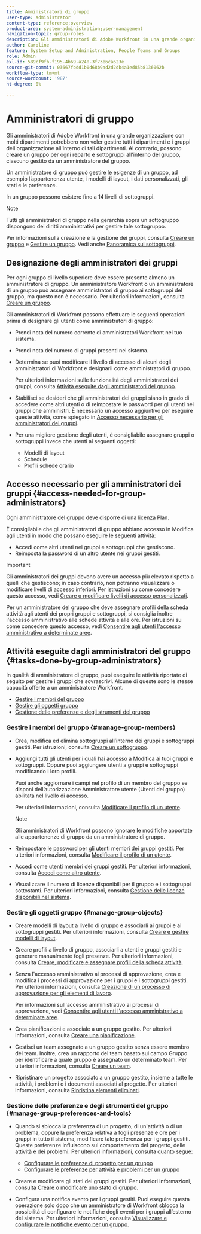 ```yaml
---
title: Amministratori di gruppo
user-type: administrator
content-type: reference;overview
product-area: system-administration;user-management
navigation-topic: group-roles
description: Gli amministratori di Adobe Workfront in una grande organizzazione con molti dipartimenti potrebbero non voler gestire tutti i dipartimenti e i gruppi dell'organizzazione all'interno di tali dipartimenti. Al contrario, possono creare un gruppo per ogni reparto e sottogruppi all'interno del gruppo, ciascuno gestito da un amministratore del gruppo.
author: Caroline
feature: System Setup and Administration, People Teams and Groups
role: Admin
exl-id: 589cf9fb-f195-4b69-a240-3f73e6ca623e
source-git-commit: 03667fbdd1b0d68b9ad2d2db4a1ed85b8136062b
workflow-type: tm+mt
source-wordcount: '987'
ht-degree: 0%

---
```


# Amministratori di gruppo

Gli amministratori di Adobe Workfront in una grande organizzazione con molti dipartimenti potrebbero non voler gestire tutti i dipartimenti e i gruppi dell&#39;organizzazione all&#39;interno di tali dipartimenti. Al contrario, possono creare un gruppo per ogni reparto e sottogruppi all&#39;interno del gruppo, ciascuno gestito da un amministratore del gruppo.

Un amministratore di gruppo può gestire le esigenze di un gruppo, ad esempio l’appartenenza utente, i modelli di layout, i dati personalizzati, gli stati e le preferenze.

In un gruppo possono esistere fino a 14 livelli di sottogruppi.

>[!NOTE]
>
>Tutti gli amministratori di gruppo nella gerarchia sopra un sottogruppo dispongono dei diritti amministrativi per gestire tale sottogruppo.

Per informazioni sulla creazione e la gestione dei gruppi, consulta [Creare un gruppo](../../../administration-and-setup/manage-groups/create-and-manage-groups/create-a-group.md) e [Gestire un gruppo](../../../administration-and-setup/manage-groups/create-and-manage-groups/manage-a-group.md). Vedi anche [Panoramica sui sottogruppi](../../../administration-and-setup/manage-groups/groups-overview/subgroups.md).

## Designazione degli amministratori dei gruppi

Per ogni gruppo di livello superiore deve essere presente almeno un amministratore di gruppo. Un amministratore Workfront o un amministratore di un gruppo può assegnare amministratori di gruppo ai sottogruppi del gruppo, ma questo non è necessario. Per ulteriori informazioni, consulta [Creare un gruppo](../../../administration-and-setup/manage-groups/create-and-manage-groups/create-a-group.md).

Gli amministratori di Workfront possono effettuare le seguenti operazioni prima di designare gli utenti come amministratori di gruppo:

* Prendi nota del numero corrente di amministratori Workfront nel tuo sistema.
* Prendi nota del numero di gruppi presenti nel sistema.
* Determina se puoi modificare il livello di accesso di alcuni degli amministratori di Workfront e designarli come amministratori di gruppo.

   Per ulteriori informazioni sulle funzionalità degli amministratori dei gruppi, consulta [Attività eseguite dagli amministratori del gruppo](#tasks-done-by-group-administrators).

* Stabilisci se desideri che gli amministratori dei gruppi siano in grado di accedere come altri utenti o di reimpostare le password per gli utenti nei gruppi che amministri. È necessario un accesso aggiuntivo per eseguire queste attività, come spiegato in [Accesso necessario per gli amministratori dei gruppi](#access-needed-for-group-administrators).
* Per una migliore gestione degli utenti, è consigliabile assegnare gruppi o sottogruppi invece che utenti ai seguenti oggetti:

   * Modelli di layout
   * Schedule
   * Profili schede orario

## Accesso necessario per gli amministratori dei gruppi {#access-needed-for-group-administrators}

Ogni amministratore del gruppo deve disporre di una licenza Plan.

È consigliabile che gli amministratori di gruppo abbiano accesso in Modifica agli utenti in modo che possano eseguire le seguenti attività:

* Accedi come altri utenti nei gruppi e sottogruppi che gestiscono.
* Reimposta la password di un altro utente nei gruppi gestiti.

>[!IMPORTANT]
>
>Gli amministratori dei gruppi devono avere un accesso più elevato rispetto a quelli che gestiscono; in caso contrario, non potranno visualizzare o modificare livelli di accesso inferiori.
>Per istruzioni su come concedere questo accesso, vedi [Creare o modificare livelli di accesso personalizzati](../../../administration-and-setup/add-users/configure-and-grant-access/create-modify-access-levels.md).

Per un amministratore del gruppo che deve assegnare profili della scheda attività agli utenti dei propri gruppi e sottogruppi, si consiglia inoltre l&#39;accesso amministrativo alle schede attività e alle ore. Per istruzioni su come concedere questo accesso, vedi [Consentire agli utenti l&#39;accesso amministrativo a determinate aree](../../../administration-and-setup/add-users/configure-and-grant-access/grant-users-admin-access-certain-areas.md).

## Attività eseguite dagli amministratori del gruppo {#tasks-done-by-group-administrators}

In qualità di amministratore di gruppo, puoi eseguire le attività riportate di seguito per gestire i gruppi che sovrascrivi. Alcune di queste sono le stesse capacità offerte a un amministratore Workfront.

* [Gestire i membri del gruppo](#manage-group-members)
* [Gestire gli oggetti gruppo](#manage-group-objects)
* [Gestione delle preferenze e degli strumenti del gruppo](#manage-group-preferences-and-tools)

### Gestire i membri del gruppo {#manage-group-members}

* Crea, modifica ed elimina sottogruppi all’interno dei gruppi e sottogruppi gestiti. Per istruzioni, consulta [Creare un sottogruppo](../../../administration-and-setup/manage-groups/create-and-manage-subgroups/create-a-subgroup.md).
* Aggiungi tutti gli utenti per i quali hai accesso a Modifica ai tuoi gruppi e sottogruppi. Oppure puoi aggiungere utenti a gruppi e sottogruppi modificando i loro profili.

   Puoi anche aggiornare i campi nel profilo di un membro del gruppo se disponi dell’autorizzazione Amministratore utente (Utenti del gruppo) abilitata nel livello di accesso.

   Per ulteriori informazioni, consulta [Modificare il profilo di un utente](../../../administration-and-setup/add-users/create-and-manage-users/edit-a-users-profile.md).

   >[!NOTE]
   >
   >Gli amministratori di Workfront possono ignorare le modifiche apportate alle appartenenze di gruppo da un amministratore di gruppo.

* Reimpostare le password per gli utenti membri dei gruppi gestiti. Per ulteriori informazioni, consulta [Modificare il profilo di un utente](../../../administration-and-setup/add-users/create-and-manage-users/edit-a-users-profile.md).
* Accedi come utenti membri dei gruppi gestiti. Per ulteriori informazioni, consulta [Accedi come altro utente](../../../administration-and-setup/add-users/create-and-manage-users/log-in-as-another-user.md).
* Visualizzare il numero di licenze disponibili per il gruppo e i sottogruppi sottostanti. Per ulteriori informazioni, consulta [Gestione delle licenze disponibili nel sistema](../../../administration-and-setup/get-started-wf-administration/manage-available-licenses-in-your-system.md).

### Gestire gli oggetti gruppo {#manage-group-objects}

* Creare modelli di layout a livello di gruppo e associarli ai gruppi e ai sottogruppi gestiti. Per ulteriori informazioni, consulta [Creare e gestire modelli di layout](../../../administration-and-setup/customize-workfront/use-layout-templates/create-and-manage-layout-templates.md).
* Creare profili a livello di gruppo, associarli a utenti e gruppi gestiti e generare manualmente fogli presenze. Per ulteriori informazioni, consulta [Creare, modificare e assegnare profili della scheda attività](../../../timesheets/create-and-manage-timesheets/create-timesheet-profiles.md).
* Senza l&#39;accesso amministrativo ai processi di approvazione, crea e modifica i processi di approvazione per i gruppi e i sottogruppi gestiti. Per ulteriori informazioni, consulta [Creazione di un processo di approvazione per gli elementi di lavoro](../../../administration-and-setup/customize-workfront/configure-approval-milestone-processes/create-approval-processes.md).

   Per informazioni sull&#39;accesso amministrativo ai processi di approvazione, vedi [Consentire agli utenti l&#39;accesso amministrativo a determinate aree](../../../administration-and-setup/add-users/configure-and-grant-access/grant-users-admin-access-certain-areas.md).

* Crea pianificazioni e associale a un gruppo gestito. Per ulteriori informazioni, consulta [Creare una pianificazione](../../../administration-and-setup/set-up-workfront/configure-timesheets-schedules/create-schedules.md).
* Gestisci un team assegnato a un gruppo gestito senza essere membro del team. Inoltre, crea un rapporto del team basato sul campo Gruppo per identificare a quale gruppo è assegnato un determinato team. Per ulteriori informazioni, consulta [Creare un team](../../../people-teams-and-groups/create-and-manage-teams/create-a-team.md).
* Ripristinare un progetto associato a un gruppo gestito, insieme a tutte le attività, i problemi o i documenti associati al progetto. Per ulteriori informazioni, consulta [Ripristina elementi eliminati](../../../administration-and-setup/manage-workfront/manage-deleted-items/restore-deleted-items.md).

### Gestione delle preferenze e degli strumenti del gruppo {#manage-group-preferences-and-tools}

* Quando si sblocca la preferenza di un progetto, di un&#39;attività o di un problema, oppure la preferenza relativa a fogli presenze e ore per i gruppi in tutto il sistema, modificare tale preferenza per i gruppi gestiti. Queste preferenze influiscono sul comportamento del progetto, delle attività e dei problemi. Per ulteriori informazioni, consulta quanto segue:

   * [Configurare le preferenze di progetto per un gruppo](../../../administration-and-setup/manage-groups/create-and-manage-groups/configure-project-preferences-group.md)
   * [Configurare le preferenze per attività e problemi per un gruppo](../../../administration-and-setup/manage-groups/create-and-manage-groups/configure-task-issue-preferences-group.md)

* Creare e modificare gli stati dei gruppi gestiti. Per ulteriori informazioni, consulta [Creare o modificare uno stato di gruppo](../../../administration-and-setup/manage-groups/manage-group-statuses/create-or-edit-a-group-status.md).
* Configura una notifica evento per i gruppi gestiti. Puoi eseguire questa operazione solo dopo che un amministratore di Workfront sblocca la possibilità di configurare le notifiche degli eventi per i gruppi all’esterno del sistema. Per ulteriori informazioni, consulta [Visualizzare e configurare le notifiche evento per un gruppo](../../../administration-and-setup/manage-groups/create-and-manage-groups/view-and-configure-event-notifications-group.md).
